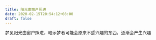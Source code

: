 ```yaml
---
title: 阳光由窗户照进
date: 2020-02-15T20:54:12+08:00
draft: false
---
```


梦见阳光由窗户照进，暗示梦者可能会原来不感兴趣的东西，逐渐会产生兴趣